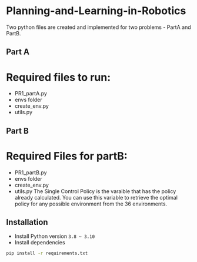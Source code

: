 # Planning-and-Learning-in-Robotics
Two python files are created and implemented for two problems - PartA and PartB.

## Part A
# Required files to run:
- PR1_partA.py
- envs folder
- create_env.py
- utils.py

## Part B
# Required Files for partB:
- PR1_partB.py
- envs folder
- create_env.py
- utils.py
The Single Control Policy is the varaible that has the policy already calculated. You can use this variable to retrieve the optimal policy for any possible environment from the 36 environments.

## Installation

- Install Python version `3.8 ~ 3.10`
- Install dependencies
```bash
pip install -r requirements.txt
```



